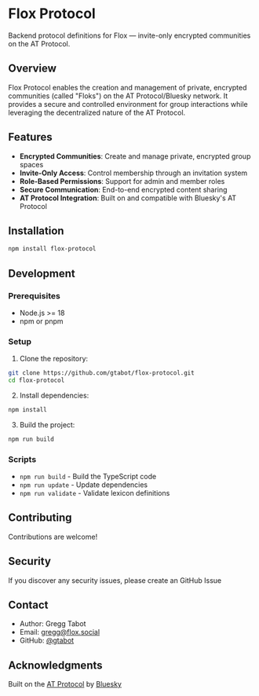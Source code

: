 # Flox Protocol

Backend protocol definitions for Flox — invite-only encrypted communities on the AT Protocol.

## Overview

Flox Protocol enables the creation and management of private, encrypted communities (called "Floks") on the AT Protocol/Bluesky network. It provides a secure and controlled environment for group interactions while leveraging the decentralized nature of the AT Protocol.

## Features

- **Encrypted Communities**: Create and manage private, encrypted group spaces
- **Invite-Only Access**: Control membership through an invitation system
- **Role-Based Permissions**: Support for admin and member roles
- **Secure Communication**: End-to-end encrypted content sharing
- **AT Protocol Integration**: Built on and compatible with Bluesky's AT Protocol

## Installation

```bash
npm install flox-protocol
```

## Development

### Prerequisites

- Node.js >= 18
- npm or pnpm

### Setup

1. Clone the repository:

```bash
git clone https://github.com/gtabot/flox-protocol.git
cd flox-protocol
```

2. Install dependencies:

```bash
npm install
```

3. Build the project:

```bash
npm run build
```

### Scripts

- `npm run build` - Build the TypeScript code
- `npm run update` - Update dependencies
- `npm run validate` - Validate lexicon definitions

## Contributing

Contributions are welcome!

## Security

If you discover any security issues, please create an GitHub Issue

## Contact

- Author: Gregg Tabot
- Email: <gregg@flox.social>
- GitHub: [@gtabot](https://github.com/gtabot)

## Acknowledgments

Built on the [AT Protocol](https://atproto.com/) by [Bluesky](https://bsky.social/)
